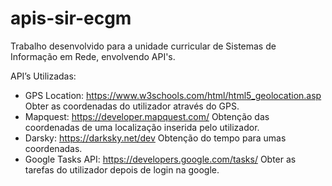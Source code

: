 # apis-sir-ecgm
Trabalho desenvolvido para a unidade curricular de Sistemas de Informação em Rede, envolvendo API's.

API’s Utilizadas:
- GPS Location: https://www.w3schools.com/html/html5_geolocation.asp
 Obter as coordenadas do utilizador através do GPS.
- Mapquest: https://developer.mapquest.com/
 Obtenção das coordenadas de uma localização inserida pelo utilizador.
- Darsky: https://darksky.net/dev
 Obtenção do tempo para umas coordenadas.
- Google Tasks API: https://developers.google.com/tasks/
 Obter as tarefas do utilizador depois de login na google.
